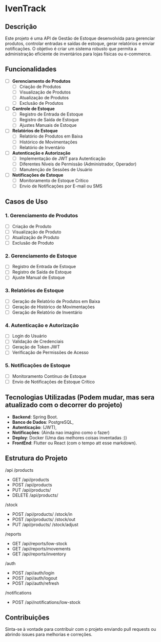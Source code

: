 # IvenTrack

## Descrição

Este projeto é uma API de Gestão de Estoque desenvolvida para gerenciar produtos, controlar entradas e saídas de estoque, gerar relatórios e enviar notificações. O objetivo é criar um sistema robusto que permita a administração eficiente de inventários para lojas físicas ou e-commerce.

## Funcionalidades

- [ ] **Gerenciamento de Produtos**
  - [ ] Criação de Produtos
  - [ ] Visualização de Produtos
  - [ ] Atualização de Produtos
  - [ ] Exclusão de Produtos

- [ ] **Controle de Estoque**
  - [ ] Registro de Entrada de Estoque
  - [ ] Registro de Saída de Estoque
  - [ ] Ajustes Manuais de Estoque

- [ ] **Relatórios de Estoque**
  - [ ] Relatório de Produtos em Baixa
  - [ ] Histórico de Movimentações
  - [ ] Relatório de Inventário

- [ ] **Autenticação e Autorização**
  - [ ] Implementação de JWT para Autenticação
  - [ ] Diferentes Níveis de Permissão (Administrador, Operador)
  - [ ] Manutenção de Sessões de Usuário

- [ ] **Notificações de Estoque**
  - [ ] Monitoramento de Estoque Crítico
  - [ ] Envio de Notificações por E-mail ou SMS

## Casos de Uso

### 1. Gerenciamento de Produtos
- [ ] Criação de Produto
- [ ] Visualização de Produto
- [ ] Atualização de Produto
- [ ] Exclusão de Produto

### 2. Gerenciamento de Estoque
- [ ] Registro de Entrada de Estoque
- [ ] Registro de Saída de Estoque
- [ ] Ajuste Manual de Estoque

### 3. Relatórios de Estoque
- [ ] Geração de Relatório de Produtos em Baixa
- [ ] Geração de Histórico de Movimentações
- [ ] Geração de Relatório de Inventário

### 4. Autenticação e Autorização
- [ ] Login do Usuário
- [ ] Validação de Credenciais
- [ ] Geração de Token JWT
- [ ] Verificação de Permissões de Acesso

### 5. Notificações de Estoque
- [ ] Monitoramento Contínuo de Estoque
- [ ] Envio de Notificações de Estoque Crítico

## Tecnologias Utilizadas (Podem mudar, mas sera atualizado com o decorrer do projeto)

- **Backend**: Spring Boot.
- **Banco de Dados**: PostgreSQL,
- **Autenticação**: (JWT),
- **Notificações**: (Ainda nao imagino como o fazer)
- **Deploy**: Docker (Uma das melhores coisas inventadas :))
- **FrontEnd**: Flutter ou React (com o tempo att esse markdown).
## Estrutura do Projeto
/api
/products
- GET /api/products
- POST /api/products
- PUT /api/products/
- DELETE /api/products/

/stock
- POST /api/products/
/stock/in
- POST /api/products/
/stock/out
- PUT /api/products/
/stock/adjust

/reports
- GET /api/reports/low-stock
- GET /api/reports/movements
- GET /api/reports/inventory

/auth
- POST /api/auth/login
- POST /api/auth/logout
- POST /api/auth/refresh

/notifications
- POST /api/notifications/low-stock

## Contribuições
Sinta-se à vontade para contribuir com o projeto enviando pull requests ou abrindo issues para melhorias e correções.
